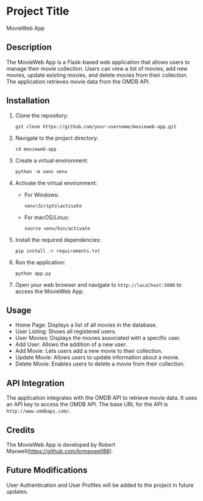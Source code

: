 # Project Title

MovieWeb App

## Description

The MovieWeb App is a Flask-based web application that allows users to manage their movie collection. Users can view a list of movies, add new movies, update existing movies, and delete movies from their collection. The application retrieves movie data from the OMDB API.

## Installation

1. Clone the repository:

   ```
   git clone https://github.com/your-username/movieweb-app.git
   ```

2. Navigate to the project directory:

   ```
   cd movieweb-app
   ```

3. Create a virtual environment:

   ```
   python -m venv venv
   ```

4. Activate the virtual environment:

   - For Windows:
     ```
     venv\Scripts\activate
     ```
   - For macOS/Linux:
     ```
     source venv/bin/activate
     ```

5. Install the required dependencies:

   ```
   pip install -r requirements.txt
   ```

6. Run the application:

   ```
   python app.py
   ```

7. Open your web browser and navigate to `http://localhost:5000` to access the MovieWeb App.

## Usage

- Home Page: Displays a list of all movies in the database.
- User Listing: Shows all registered users.
- User Movies: Displays the movies associated with a specific user.
- Add User: Allows the addition of a new user.
- Add Movie: Lets users add a new movie to their collection.
- Update Movie: Allows users to update information about a movie.
- Delete Movie: Enables users to delete a movie from their collection.

## API Integration

The application integrates with the OMDB API to retrieve movie data. It uses an API key to access the OMDB API. The base URL for the API is `http://www.omdbapi.com/`.

## Credits

The MovieWeb App is developed by Robert Maxwell(https://github.com/krmaxwell88).

## Future Modifications

User Authentication and User Profiles will be added to the project in future updates.
